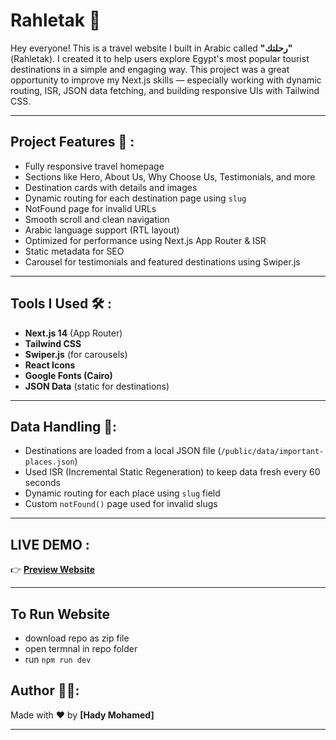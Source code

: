 # Rahletak 🧭

Hey everyone! This is a travel website I built in Arabic called **"رحلتك"** (Rahletak). I created it to help users explore Egypt's most popular tourist destinations in a simple and engaging way.
This project was a great opportunity to improve my Next.js skills — especially working with dynamic routing, ISR, JSON data fetching, and building responsive UIs with Tailwind CSS.

---

## Project Features 🚀 :
- Fully responsive travel homepage
- Sections like Hero, About Us, Why Choose Us, Testimonials, and more
- Destination cards with details and images
- Dynamic routing for each destination page using `slug`
- NotFound page for invalid URLs
- Smooth scroll and clean navigation
- Arabic language support (RTL layout)
- Optimized for performance using Next.js App Router & ISR
- Static metadata for SEO
- Carousel for testimonials and featured destinations using Swiper.js

---

## Tools I Used 🛠️ :
- **Next.js 14** (App Router)
- **Tailwind CSS**
- **Swiper.js** (for carousels)
- **React Icons**
- **Google Fonts (Cairo)**
- **JSON Data** (static for destinations)

---

## Data Handling 🧠:
- Destinations are loaded from a local JSON file (`/public/data/important-places.json`)
- Used ISR (Incremental Static Regeneration) to keep data fresh every 60 seconds
- Dynamic routing for each place using `slug` field
- Custom `notFound()` page used for invalid slugs

---

## LIVE DEMO :

👉 **[Preview Website](https://your-live-link.vercel.app/)**

---
## To Run Website
- download repo as zip file
- open termnal in repo folder
- run `npm run dev`

## Author 👨‍💻:

Made with ❤️ by **[Hady Mohamed]**

---
